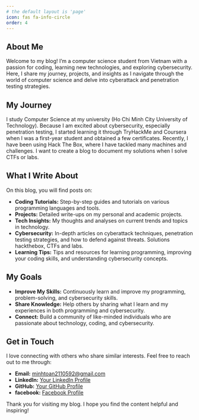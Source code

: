 ```yaml
---
# the default layout is 'page'
icon: fas fa-info-circle
order: 4
---
```


## About Me

Welcome to my blog! I’m a computer science student from Vietnam with a passion for coding, learning new technologies, and exploring cybersecurity. Here, I share my journey, projects, and insights as I navigate through the world of computer science and delve into cyberattack and penetration testing strategies.

## My Journey

I study Computer Science at my university (Ho Chi Minh City University of Technology). Because I am excited about cybersecurity, especially penetration testing, I started learning it through TryHackMe and Coursera when I was a first-year student and obtained a few certificates. Recently, I have been using Hack The Box, where I have tackled many machines and challenges. I want to create a blog to document my solutions when I solve CTFs or labs.

## What I Write About

On this blog, you will find posts on:
- **Coding Tutorials:** Step-by-step guides and tutorials on various programming languages and tools.
- **Projects:** Detailed write-ups on my personal and academic projects.
- **Tech Insights:** My thoughts and analyses on current trends and topics in technology.
- **Cybersecurity:** In-depth articles on cyberattack techniques, penetration testing strategies, and how to defend against threats. Solutions hackthebox, CTFs and labs.
- **Learning Tips:** Tips and resources for learning programming, improving your coding skills, and understanding cybersecurity concepts.

## My Goals

- **Improve My Skills:** Continuously learn and improve my programming, problem-solving, and cybersecurity skills.
- **Share Knowledge:** Help others by sharing what I learn and my experiences in both programming and cybersecurity.
- **Connect:** Build a community of like-minded individuals who are passionate about technology, coding, and cybersecurity.

## Get in Touch

I love connecting with others who share similar interests. Feel free to reach out to me through:

- **Email:** [minhtoan2110592@gmail.com](mailto:minhtoan2110592@gmail.com)
- **LinkedIn:** [Your LinkedIn Profile](https://www.linkedin.com/in/toannguyen03)
- **GitHub:** [Your GitHub Profile](https://github.com/toannguyen3107)
- **facebook:** [Facebook Profile](https://facebook.com/nguyenminhtoan07)

Thank you for visiting my blog. I hope you find the content helpful and inspiring!

